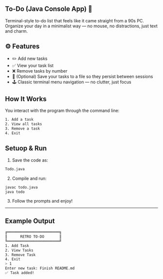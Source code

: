 ## To-Do (Java Console App) 🧮
Terminal-style to-do list that feels like it came straight from a 90s PC.
Organize your day in a minimalist way — no mouse, no distractions, just text and charm.

## ⚙️ Features
- ✏️ Add new tasks  
- ✅ View your task list  
- ❌ Remove tasks by number  
- 💾 (Optional) Save your tasks to a file so they persist between sessions  
- 🕹️ Classic terminal menu navigation — no clutter, just focus  

## How It Works
You interact with the program through the command line:
```bash
1. Add a task
2. View all tasks
3. Remove a task
4. Exit
```
## Setuop & Run
1. Save the code as:
```bash
Todo.java
```

2. Compile and run:
```bash
javac todo.java
java todo
```
3. Follow the prompts and enjoy!
---
## Example Output
```bash
╔════════════════════════╗
║      RETRO TO-DO       ║
╚════════════════════════╝
1. Add Task
2. View Tasks
3. Remove Task
4. Exit
> 1
Enter new task: Finish README.md
✅ Task added!
